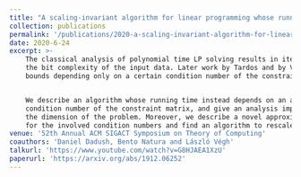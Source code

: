 ```yaml
---
title: "A scaling-invariant algorithm for linear programming whose running time depends only on the constraint matrix"
collection: publications
permalink: '/publications/2020-a-scaling-invariant-algorithm-for-linear-programming-whose-running-time-depends-only-on-the-constraint-matrix'
date: 2020-6-24
excerpt: >-
    The classical analysis of polynomial time LP solving results in iteration bounds depending on
    the bit complexity of the input data. Later work by Tardos and by Vavasis and Ye established
    bounds depending only on a certain condition number of the constraint matrix.


    We describe an algorithm whose running time instead depends on an arbitrarily much better (smaller)
    condition number of the constraint matrix, and give an analysis improving the dependence on
    the dimension of the problem. Moreover, we describe a novel approximation method
    for the involved condition numbers and find an algorithm to rescale the constraint matrix
venue: '52th Annual ACM SIGACT Symposium on Theory of Computing'
coauthors: 'Daniel Dadush, Bento Natura and László Végh'
talkurl: 'https://www.youtube.com/watch?v=G8HJAEA1XzU'
paperurl: 'https://arxiv.org/abs/1912.06252'
---
```

